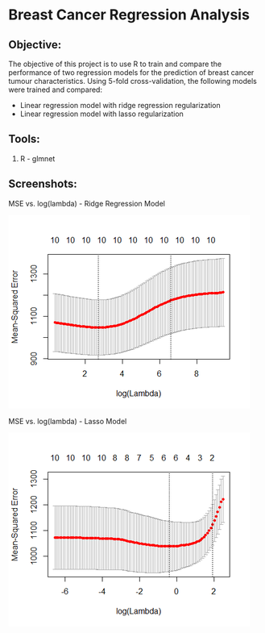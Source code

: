 # Breast Cancer Regression Analysis

## **Objective:**
The objective of this project is to use R to train and compare the performance of two regression models for the prediction of breast cancer tumour characteristics. Using 5-fold cross-validation, the following models were trained and compared:
* Linear regression model with ridge regression regularization
* Linear regression model with lasso regularization

## **Tools:**
1.	R - glmnet

## **Screenshots:**

MSE vs. log(lambda) - Ridge Regression Model

![graph1.png](Images/MSEvsLogLamda_Ridge.png)

MSE vs. log(lambda) - Lasso Model

![graph2.png](Images/MSEvsLogLamda_Lasso.png)
